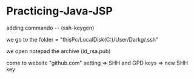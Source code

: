 # Practicing-Java-JSP

adding commando  --  (ssh-keygen)

we go to the folder  = "thisPc/LocalDisk(C:)/User/Darkg/.ssh"

we open notepad the archive (id_rsa.pub)

come to website "github.com" setting => SHH and GPD keys => new SHH key
